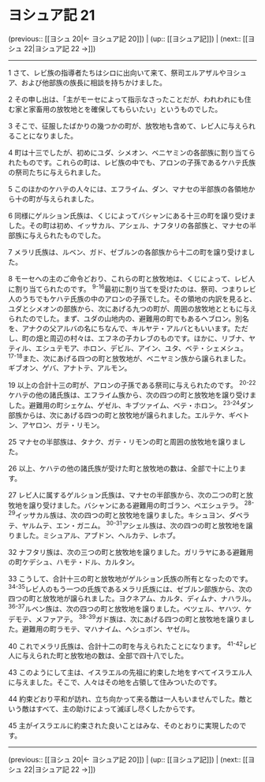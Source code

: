 # ヨシュア記 21

(previous:: [[ヨシュ 20|← ヨシュア記 20]]) | (up:: [[ヨシュア記]]) | (next:: [[ヨシュ 22|ヨシュア記 22 →]])

***




1 
さて、レビ族の指導者たちはシロに出向いて来て、祭司エルアザルやヨシュア、および他部族の族長に相談を持ちかけました。 



2 
その申し出は、「主がモーセによって指示なさったことだが、われわれにも住む家と家畜用の放牧地とを確保してもらいたい」というものでした。 



3 
そこで、征服したばかりの幾つかの町が、放牧地も含めて、レビ人に与えられることになりました。 



4 
町は十三でしたが、初めにユダ、シメオン、ベニヤミンの各部族に割り当てられたものです。これらの町は、レビ族の中でも、アロンの子孫であるケハテ氏族の祭司たちに与えられました。 



5 
このほかのケハテの人々には、エフライム、ダン、マナセの半部族の各領地から十の町が与えられました。 



6 
同様にゲルション氏族は、くじによってバシャンにある十三の町を譲り受けました。その町は初め、イッサカル、アシェル、ナフタリの各部族と、マナセの半部族に与えられたものでした。 



7 
メラリ氏族は、ルベン、ガド、ゼブルンの各部族から十二の町を譲り受けました。 



8 
モーセへの主のご命令どおり、これらの町と放牧地は、くじによって、レビ人に割り当てられたのです。 <sup class="versenum">9-16</sup>最初に割り当てを受けたのは、祭司、つまりレビ人のうちでもケハテ氏族の中のアロンの子孫でした。その領地の内訳を見ると、ユダとシメオンの部族から、次にあげる九つの町が、周囲の放牧地とともに与えられたのでした。まず、ユダの山地内の、避難用の町でもあるヘブロン。別名を、アナクの父アルバの名にちなんで、キルヤテ・アルバともいいます。ただし、町の畑と周辺の村々は、エフネの子カレブのものです。ほかに、リブナ、ヤティル、エシュテモア、ホロン、デビル、アイン、ユタ、ベテ・シェメシュ。 <sup class="versenum">17-18</sup>また、次にあげる四つの町と放牧地が、ベニヤミン族から譲られました。ギブオン、ゲバ、アナトテ、アルモン。 



19 
以上の合計十三の町が、アロンの子孫である祭司に与えられたのです。 <sup class="versenum">20-22</sup>ケハテの他の諸氏族は、エフライム族から、次の四つの町と放牧地を譲り受けました。避難用の町シェケム、ゲゼル、キブツァイム、ベテ・ホロン。 <sup class="versenum">23-24</sup>ダン部族からは、次にあげる四つの町と放牧地が譲られました。エルテケ、ギベトン、アヤロン、ガテ・リモン。 



25 
マナセの半部族は、タナク、ガテ・リモンの町と周囲の放牧地を譲りました。 



26 
以上、ケハテの他の諸氏族が受けた町と放牧地の数は、全部で十に上ります。 



27 
レビ人に属するゲルション氏族は、マナセの半部族から、次の二つの町と放牧地を譲り受けました。バシャンにある避難用の町ゴラン、ベエシュテラ。 <sup class="versenum">28-29</sup>イッサカル族は、次の四つの町と放牧地を譲りました。キシュヨン、ダベラテ、ヤルムテ、エン・ガニム。 <sup class="versenum">30-31</sup>アシェル族は、次の四つの町と放牧地を譲りました。ミシュアル、アブドン、ヘルカテ、レホブ。 



32 
ナフタリ族は、次の三つの町と放牧地を譲りました。ガリラヤにある避難用の町ケデシュ、ハモテ・ドル、カルタン。 



33 
こうして、合計十三の町と放牧地がゲルション氏族の所有となったのです。 <sup class="versenum">34-35</sup>レビ人のもう一つの氏族であるメラリ氏族には、ゼブルン部族から、次の四つの町と放牧地が譲られました。ヨクネアム、カルタ、ディムナ、ナハラル。 <sup class="versenum">36-37</sup>ルベン族は、次の四つの町と放牧地を譲りました。ベツェル、ヤハツ、ケデモテ、メファアテ。 <sup class="versenum">38-39</sup>ガド族は、次にあげる四つの町と放牧地を譲りました。避難用の町ラモテ、マハナイム、ヘシュボン、ヤゼル。 



40 
これでメラリ氏族は、合計十二の町を与えられたことになります。 <sup class="versenum">41-42</sup>レビ人に与えられた町と放牧地の数は、全部で四十八でした。 



43 
このようにして主は、イスラエルの先祖に約束した地をすべてイスラエル人に与えました。そこで、人々はその地を占領して住みついたのです。 



44 
約束どおり平和が訪れ、立ち向かって来る敵は一人もいませんでした。敵という敵はすべて、主の助けによって滅ぼし尽くしたからです。 



45 
主がイスラエルに約束された良いことはみな、そのとおりに実現したのです。

***

(previous:: [[ヨシュ 20|← ヨシュア記 20]]) | (up:: [[ヨシュア記]]) | (next:: [[ヨシュ 22|ヨシュア記 22 →]])
